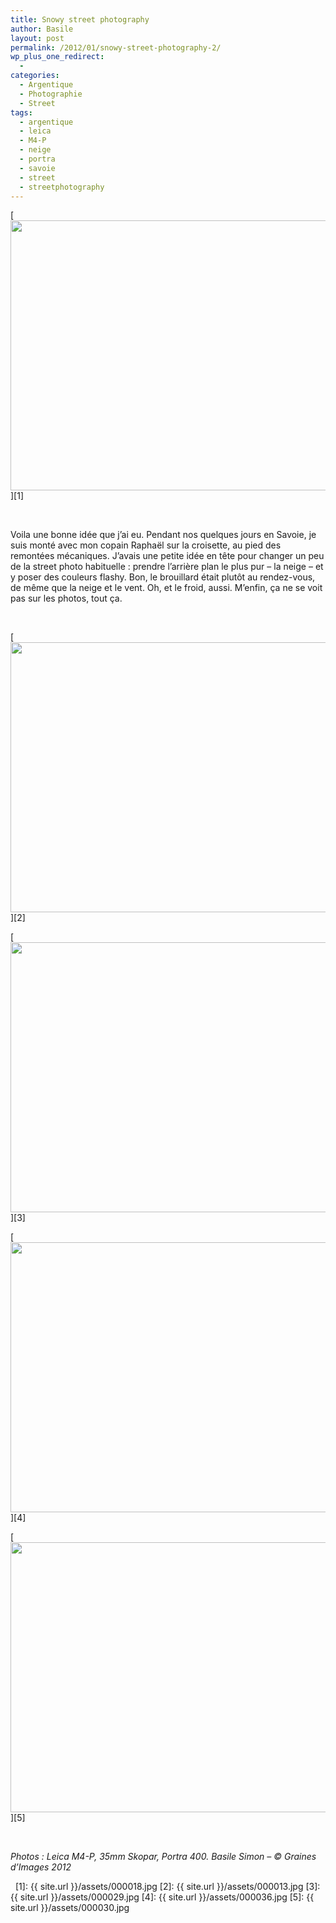 ```yaml
---
title: Snowy street photography
author: Basile
layout: post
permalink: /2012/01/snowy-street-photography-2/
wp_plus_one_redirect:
  -
categories:
  - Argentique
  - Photographie
  - Street
tags:
  - argentique
  - leica
  - M4-P
  - neige
  - portra
  - savoie
  - street
  - streetphotography
---
```

[<img class="aligncenter size-full wp-image-682" title="000018" src="{{ site.url }}/assets/000018.jpg" alt="" width="640" height="432" />][1]

&nbsp;

Voila une bonne idée que j&#8217;ai eu.
Pendant nos quelques jours en Savoie, je suis monté avec mon copain Raphaël sur la croisette, au pied des remontées mécaniques. J&#8217;avais une petite idée en tête pour changer un peu de la street photo habituelle : prendre l&#8217;arrière plan le plus pur &#8211; la neige &#8211; et y poser des couleurs flashy.
Bon, le brouillard était plutôt au rendez-vous, de même que la neige et le vent. Oh, et le froid, aussi.
M&#8217;enfin, ça ne se voit pas sur les photos, tout ça.

&nbsp;

[<img class="aligncenter size-full wp-image-683" title="000013" src="{{ site.url }}/assets/000013.jpg" alt="" width="640" height="432" />][2]

[<img class="aligncenter size-full wp-image-686" title="000029" src="{{ site.url }}/assets/000029.jpg" alt="" width="640" height="432" />][3]

[<img class="aligncenter size-full wp-image-685" title="000036" src="{{ site.url }}/assets/000036.jpg" alt="" width="640" height="432" />][4]

[<img class="aligncenter size-full wp-image-684" title="000030" src="{{ site.url }}/assets/000030.jpg" alt="" width="640" height="432" />][5]

&nbsp;

*Photos : Leica M4-P, 35mm Skopar, Portra 400.*
*Basile Simon – © Graines d’Images 2012*

<div class="wp_plus_one_button" style="margin: 0 8px 8px 0; float:left; ">
  <g:plusone count="false" href="http://blog.basilesimon.fr/2012/01/snowy-street-photography-2/" callback="wp_plus_one_handler"></g:plusone>
</div>

 [1]: {{ site.url }}/assets/000018.jpg
 [2]: {{ site.url }}/assets/000013.jpg
 [3]: {{ site.url }}/assets/000029.jpg
 [4]: {{ site.url }}/assets/000036.jpg
 [5]: {{ site.url }}/assets/000030.jpg
